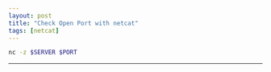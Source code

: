 ```yaml
---
layout: post
title: "Check Open Port with netcat"
tags: [netcat]
---
```


```bash
nc -z $SERVER $PORT
```

---
